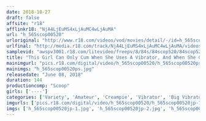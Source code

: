 ```yaml
---
date: 2018-10-27
draft: false
affsite: "r18"
afflinkr18: "NjA4LjEuMS4xLjAuMC4wLjAuMA"
url: "h_565scop00520"
urloriginal: "http://www.r18.com/videos/vod/movies/detail/-/id=h_565scop00520"
urlfinal: "http://media.r18.com/track/NjA4LjEuMS4xLjAuMC4wLjAuMA/videos/vod/movies/detail/-/id=h_565scop00520"
samplevid: "awspv3001.r18.com/litevideo/freepv/8/84s/84scop520/84scop520_dmb_w.mp4"
title: "This Girl Can Only Cum When She Uses A Vibrator, And When She Came In For An AV Interview, She Unbelievably Found Herself Cumming To This Professional Actor's Amazing Technique! After Being Defiled With Pleasure, She Asked For Raw Sex Too, And Now She Wants Some Creampie Raw Footage Fuck Fest Ecstasy!"
mainimgurl: "pics.r18.com/digital/video/h_565scop00520/h_565scop00520ps.jpg"
mainimgs: "h_565scop00520ps.jpg"
releasedate: "June 08, 2018"
duration: 144
productioncomp: "Scoop"
girls: ['----']
categories: ['Variety', 'Amateur', 'Creampie', 'Vibrator', 'Big Vibrator', 'Hi-Def']
imgurls: ['pics.r18.com/digital/video/h_565scop00520/h_565scop00520jp-1.jpg', 'pics.r18.com/digital/video/h_565scop00520/h_565scop00520jp-2.jpg', 'pics.r18.com/digital/video/h_565scop00520/h_565scop00520jp-3.jpg', 'pics.r18.com/digital/video/h_565scop00520/h_565scop00520jp-4.jpg', 'pics.r18.com/digital/video/h_565scop00520/h_565scop00520jp-5.jpg', 'pics.r18.com/digital/video/h_565scop00520/h_565scop00520jp-6.jpg', 'pics.r18.com/digital/video/h_565scop00520/h_565scop00520jp-7.jpg', 'pics.r18.com/digital/video/h_565scop00520/h_565scop00520jp-8.jpg', 'pics.r18.com/digital/video/h_565scop00520/h_565scop00520jp-9.jpg', 'pics.r18.com/digital/video/h_565scop00520/h_565scop00520jp-10.jpg', 'pics.r18.com/digital/video/h_565scop00520/h_565scop00520jp-11.jpg', 'pics.r18.com/digital/video/h_565scop00520/h_565scop00520jp-12.jpg', 'pics.r18.com/digital/video/h_565scop00520/h_565scop00520jp-13.jpg', 'pics.r18.com/digital/video/h_565scop00520/h_565scop00520jp-14.jpg', 'pics.r18.com/digital/video/h_565scop00520/h_565scop00520jp-15.jpg', 'pics.r18.com/digital/video/h_565scop00520/h_565scop00520jp-16.jpg', 'pics.r18.com/digital/video/h_565scop00520/h_565scop00520jp-17.jpg', 'pics.r18.com/digital/video/h_565scop00520/h_565scop00520jp-18.jpg', 'pics.r18.com/digital/video/h_565scop00520/h_565scop00520jp-19.jpg', 'pics.r18.com/digital/video/h_565scop00520/h_565scop00520jp-20.jpg']
imgs: ['h_565scop00520jp-1.jpg', 'h_565scop00520jp-2.jpg', 'h_565scop00520jp-3.jpg', 'h_565scop00520jp-4.jpg', 'h_565scop00520jp-5.jpg', 'h_565scop00520jp-6.jpg', 'h_565scop00520jp-7.jpg', 'h_565scop00520jp-8.jpg', 'h_565scop00520jp-9.jpg', 'h_565scop00520jp-10.jpg', 'h_565scop00520jp-11.jpg', 'h_565scop00520jp-12.jpg', 'h_565scop00520jp-13.jpg', 'h_565scop00520jp-14.jpg', 'h_565scop00520jp-15.jpg', 'h_565scop00520jp-16.jpg', 'h_565scop00520jp-17.jpg', 'h_565scop00520jp-18.jpg', 'h_565scop00520jp-19.jpg', 'h_565scop00520jp-20.jpg']
---
```

